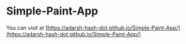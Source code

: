 # Simple-Paint-App
You can visit at [https://adarsh-hash-dot.github.io/Simple-Paint-App/](https://adarsh-hash-dot.github.io/Simple-Paint-App/)
